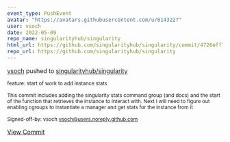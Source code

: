 ```yaml
---
event_type: PushEvent
avatar: "https://avatars.githubusercontent.com/u/814322?"
user: vsoch
date: 2022-05-09
repo_name: singularityhub/singularity
html_url: https://github.com/singularityhub/singularity/commit/4726eff7acd192a65cb6339adb20ab0899e6af54
repo_url: https://github.com/singularityhub/singularity
---
```


<a href='https://github.com/vsoch' target='_blank'>vsoch</a> pushed to <a href='https://github.com/singularityhub/singularity' target='_blank'>singularityhub/singularity</a>

<small>feature: start of work to add instance stats

This commit includes adding the singularity stats command group (and docs) and
the start of the function that retrieves the instance to interact with. Next I will
need to figure out enabling cgroups to instantiate a manager and get stats for
the instance from it

Signed-off-by: vsoch <vsoch@users.noreply.github.com></small>

<a href='https://github.com/singularityhub/singularity/commit/4726eff7acd192a65cb6339adb20ab0899e6af54' target='_blank'>View Commit</a>